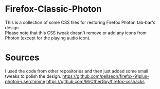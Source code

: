 # Firefox-Classic-Photon
This is a collection of some CSS files for restoring Firefox Photon tab-bar's design.  
Please note that this CSS tweak doesn't remove or add any icons from Photon (except for the playing audio icon).

# Sources
I used the code from other repositories and then just added some small tweaks to polish the design. 
https://github.com/pellaeon/firefox-91plus-photon-userchrome
https://github.com/MrOtherGuy/firefox-csshacks
